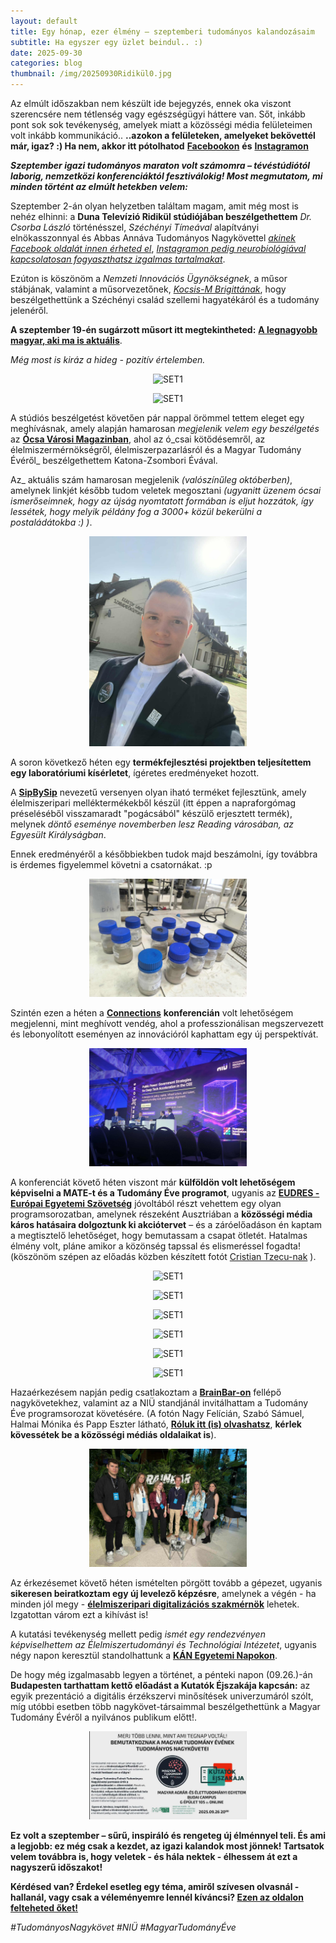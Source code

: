 ```yaml
---
layout: default
title: Egy hónap, ezer élmény – szeptemberi tudományos kalandozásaim
subtitle: Ha egyszer egy üzlet beindul.. :)
date: 2025-09-30 
categories: blog
thumbnail: /img/20250930Ridikül0.jpg
---
```


Az elmúlt időszakban nem készült ide bejegyzés, ennek oka viszont szerencsére nem tétlenség vagy egészségügyi háttere van. Sőt, inkább pont sok sok tevékenység, amelyek miatt a közösségi média felületeimen volt inkább kommunikáció..
**..azokon a felületeken, amelyeket bekövettél már, igaz? :) Ha nem, akkor itt pótolhatod** [**Facebookon**](https://www.facebook.com/profile.php?id=61575576670042) **és** [**Instagramon**](https://www.instagram.com/boncsibalazs_tudomanynagykovet/)

_**Szeptember igazi tudományos maraton volt számomra – tévéstúdiótól laborig, nemzetközi konferenciáktól fesztiválokig! Most megmutatom, mi minden történt az elmúlt hetekben velem:**_


Szeptember 2-án olyan helyzetben találtam magam, amit még most is nehéz elhinni: a **Duna Televízió Ridikül stúdiójában beszélgethettem** _Dr. Csorba László_ történésszel, _Széchényi Tímeával_ alapítványi elnökasszonnyal és Abbas Annáva Tudományos Nagykövettel  [_akinek Facebook oldalát innen érheted el_](https://www.facebook.com/profile.php?id=61577872302727),  [_Instagramon pedig neurobiológiával kapcsolatosan fogyaszthatsz izgalmas tartalmakat_](https://www.instagram.com/anna.anoir/).

Ezúton is köszönöm a _Nemzeti Innovációs Ügynökségnek_, a műsor stábjának, valamint a műsorvezetőnek, [_Kocsis-M Brigittának_](https://kocsismbrigitta.hu/), hogy beszélgethettünk a Széchényi család szellemi hagyatékáról és a tudomány jelenéről.


**A szeptember 19-én sugárzott műsort itt megtekintheted:** [**A legnagyobb magyar, aki ma is aktuális**](https://mediaklikk.hu/eletmod/video/2025/09/19/ridikul-a-legnagyobb-magyar-aki-ma-is-aktualis). 

_Még most is kiráz a hideg - pozitív értelemben._

<p align="center">
  <img src="/img/20250930Ridikül1.jpg" alt="SET1" style="max-width:50%;">
</p>

<p align="center">
  <img src="/img/20250930Ridikül2.jpg" alt="SET1" style="max-width:50%;">
</p>

A stúdiós beszélgetést követően pár nappal örömmel tettem eleget egy meghívásnak, amely alapján hamarosan _megjelenik velem egy beszélgetés_ az [**Ócsa Városi Magazinban**](https://ocsa.hu/ocsa-varosi-magazin), ahol az ó_csai kötődésemről, az élelmiszermérnökségről, élelmiszerpazarlásról és a Magyar Tudomány Évéről_ beszélgethettem Katona-Zsombori Évával.

Az_ aktuális szám hamarosan megjelenik _(valószínűleg októberben)_, amelynek linkjét később tudom veletek megosztani _(ugyanitt üzenem ócsai ismerőseimnek, hogy az újság nyomtatott formában is eljut hozzátok, így lessétek, hogy melyik példány fog a 3000+ közül bekerülni a postaládátokba :) )_.

<p align="center">
  <img src="/img/20250930Egressy.jpg" alt="SET1" style="max-width:50%;">
</p>


A soron következő héten egy **termékfejlesztési projektben teljesítettem egy laboratóriumi kísérletet**, ígéretes eredményeket hozott. 

A [**SipBySip**](https://www.campdenbri.hu/palyazatok/eitfoodsolution2025.php) nevezetű versenyen olyan iható terméket fejlesztünk, amely élelmiszeripari melléktermékekből készül (itt éppen a napraforgómag préseléséből visszamaradt "pogácsából" készülő erjesztett termék), melynek _döntő eseménye novemberben lesz Reading városában, az Egyesült Királyságban_. 

Ennek eredményéről a későbbiekben tudok majd beszámolni, így továbbra is érdemes figyelemmel követni a csatornákat. :p



<p align="center">
  <img src="/img/20250930SBS.jpg" alt="SET1" style="max-width:50%;">
</p>

Szintén ezen a héten a [**Connections**](https://innoweek.hu/en/connexions/) **konferencián** volt lehetőségem megjelenni, mint meghívott vendég, ahol a professzionálisan megszervezett és lebonyolított eseményen az innovációról kaphattam egy új perspektívát. 

<p align="center">
  <img src="/img/20250930Connextions.jpg" alt="SET1" style="max-width:50%;">
</p>

A konferenciát követő héten viszont már **külföldön volt lehetőségem képviselni a MATE-t és a Tudomány Éve programot**, ugyanis az [**EUDRES - Európai Egyetemi Szövetség**](https://eudres.eu/intensive-ill-2025) jóvoltából részt vehettem egy olyan programsorozatban, amelynek részeként Ausztriában a **közösségi média káros hatásaira dolgoztunk ki akciótervet** – és a záróelőadáson én kaptam a megtisztelő lehetőséget, hogy bemutassam a csapat ötletét. Hatalmas élmény volt, pláne amikor a közönség tapssal és elismeréssel fogadta!
(köszönöm szépen az előadás közben készített fotót [Cristian Tzecu-nak](https://www.facebook.com/CristianTzecu/) ).

<p align="center">
  <img src="/img/20250930Stpölten1.jpg" alt="SET1" style="max-width:50%;">
</p>

<p align="center">
  <img src="/img/20250930Stpölten2.jpg" alt="SET1" style="max-width:50%;">
</p>

<p align="center">
  <img src="/img/20250930Stpölten3.jpg" alt="SET1" style="max-width:50%;">
</p>

<p align="center">
  <img src="/img/20250930Stpölten4.jpg" alt="SET1" style="max-width:50%;">
</p>

<p align="center">
  <img src="/img/20250930Stpölten5.jpg" alt="SET1" style="max-width:50%;">
</p>

<p align="center">
  <img src="/img/20250930Stpölten6.jpg" alt="SET1" style="max-width:50%;">
</p>


Hazaérkezésem napján pedig csatlakoztam a [**BrainBar-on**](https://brainbar.com/ez-tortent-a-2025-os-brain-baron) fellépő nagykövetekhez, valamint az a NIÜ standjánál invitálhattam a Tudomány Éve programsorozat követésére.
(A fotón Nagy Felícián, Szabó Sámuel, Halmai Mónika és Papp Eszter látható, [**Róluk itt (is) olvashatsz**](https://tudomanyeve.hu/tudomanyos-nagykovetek), **kérlek kövessétek be a közösségi médiás oldalaikat is**).

<p align="center">
  <img src="/img/20250930BrainBar.jpg" alt="SET1" style="max-width:50%;">
</p>

Az érkezésemet követő héten ismételten pörgött tovább a gépezet, ugyanis **sikeresen beiratkoztam egy új levelező képzésre**, amelynek a végén - ha minden jól megy - [**élelmiszeripari digitalizációs szakmérnök**](https://oig.uni-mate.hu/%C3%A9lelmiszeripari-digitaliz%C3%A1ci%C3%B3s-szakm%C3%A9rn%C3%B6k-szakir%C3%A1ny%C3%BA-tov%C3%A1bbk%C3%A9pz%C3%A9si-szak) lehetek. Izgatottan várom ezt a kihívást is!

A kutatási tevékenység mellett pedig _ismét egy rendezvényen képviselhettem az Élelmiszertudományi és Technológiai Intézetet_, ugyanis négy napon keresztül standolhattunk a [**KÁN Egyetemi Napokon**](https://kan.uni-mate.hu/h%C3%ADr/-/content-viewer/trad%C3%ADci%C3%B3-%C3%A9s-innov%C3%A1ci%C3%B3-szakma-%C3%A9s-sz%C3%B3rakoz%C3%A1s-40-ezren-a-k%C3%A1n-egyetemi-napokon/20123).


De hogy még izgalmasabb legyen a történet, a pénteki napon (09.26.)-án **Budapesten tarthattam kettő előadást a Kutatók Éjszakája kapcsán:** az egyik prezentáció a digitális érzékszervi minősítések univerzumáról szólt, míg utóbbi esetben több nagykövet-társaimmal beszélgethettünk a Magyar Tudomány Évéről a nyilvános publikum előtt!.

<p align="center">
  <img src="/img/20250930Kutatókéjszakája.jpg" alt="SET1" style="max-width:50%;">
</p>

**Ez volt a szeptember – sűrű, inspiráló és rengeteg új élménnyel teli. És ami a legjobb: ez még csak a kezdet, az igazi kalandok most jönnek! Tartsatok velem továbbra is, hogy veletek - és hála nektek - élhessem át ezt a nagyszerű időszakot!**


**Kérdésed van? Érdekel esetleg egy téma, amiről szívesen olvasnál - hallanál, vagy csak a véleményemre lennél kíváncsi? [Ezen az oldalon felteheted őket!](https://www.facebook.com/profile.php?id=61575576670042)**

*#TudományosNagykövet #NIÜ #MagyarTudományÉve*


